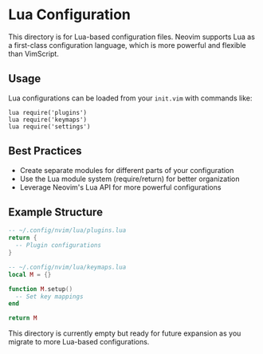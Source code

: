 # Lua Configuration

This directory is for Lua-based configuration files. Neovim supports Lua as a first-class configuration language, which is more powerful and flexible than VimScript.

## Usage

Lua configurations can be loaded from your `init.vim` with commands like:

```vim
lua require('plugins')
lua require('keymaps')
lua require('settings')
```

## Best Practices

- Create separate modules for different parts of your configuration
- Use the Lua module system (require/return) for better organization
- Leverage Neovim's Lua API for more powerful configurations

## Example Structure

```lua
-- ~/.config/nvim/lua/plugins.lua
return {
  -- Plugin configurations
}

-- ~/.config/nvim/lua/keymaps.lua
local M = {}

function M.setup()
  -- Set key mappings
end

return M
```

This directory is currently empty but ready for future expansion as you migrate to more Lua-based configurations.
